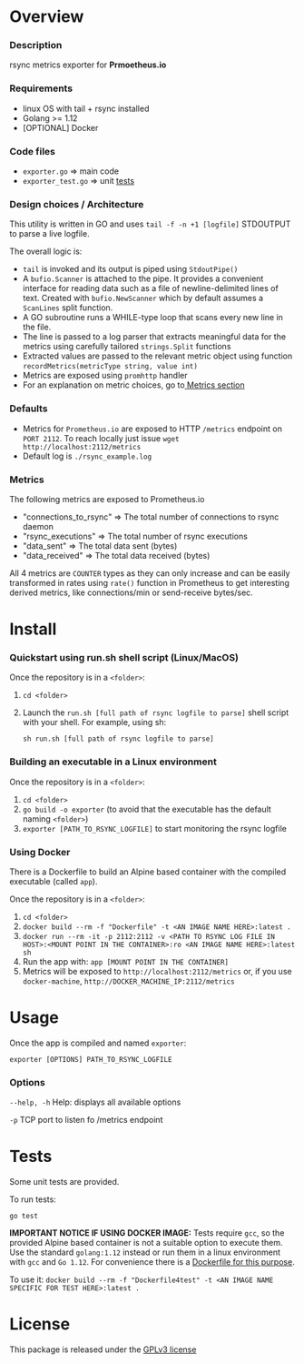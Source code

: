 # Overview
### Description
rsync metrics exporter for **Prmoetheus.io**

### Requirements
- linux OS with tail + rsync installed
- Golang >= 1.12
- [OPTIONAL] Docker

### Code files
- `exporter.go`       => main code
- `exporter_test.go`  => unit [tests](#Tests)

### Design choices / Architecture
This utility is written in GO and uses `tail -f -n +1 [logfile]` STDOUTPUT to parse a live logfile.

The overall logic is:
- `tail` is invoked and its output is piped using `StdoutPipe()`
- A `bufio.Scanner` is attached to the pipe. It provides a convenient interface for reading data such as a file of newline-delimited lines of text. Created with `bufio.NewScanner` which by default assumes a `ScanLines` split function.
- A GO subroutine runs a WHILE-type loop that scans every new line in the file.
- The line is passed to a log parser that extracts meaningful data for the metrics using carefully tailored `strings.Split` functions
- Extracted values are passed to the relevant metric object using function `recordMetrics(metricType string, value int)`
- Metrics are exposed using `promhttp` handler
- For an explanation on metric choices, go to[ Metrics section](#Metrics)

### Defaults
- Metrics for `Prometheus.io` are exposed to HTTP `/metrics` endpoint on `PORT 2112`. To reach locally just issue `wget http://localhost:2112/metrics`
- Default log is `./rsync_example.log`

### Metrics
The following metrics are exposed to Prometheus.io
- "connections_to_rsync" => The total number of connections to rsync daemon
-	"rsync_executions" => The total number of rsync executions
-	"data_sent" => The total data sent (bytes)
-	"data_received" => The total data received (bytes)

All 4 metrics are `COUNTER` types as they can only increase and can be easily transformed in rates using `rate()` function in Prometheus to get interesting derived metrics, like connections/min or send-receive bytes/sec.

# Install
### Quickstart using run.sh shell script (Linux/MacOS)
Once the repository is in a `<folder>`:
1. `cd <folder>`
2. Launch the `run.sh [full path of rsync logfile to parse]` shell script with your shell. For example, using sh: 

    `sh run.sh [full path of rsync logfile to parse]`

### Building an executable in a Linux environment
Once the repository is in a `<folder>`:
1. `cd <folder>`
2. `go build -o exporter` (to avoid that the executable has the default naming `<folder>`) 
3. `exporter [PATH_TO_RSYNC_LOGFILE]` to start monitoring the rsync logfile

### Using Docker
There is a Dockerfile to build an Alpine based container with the compiled executable (called `app`).

Once the repository is in a `<folder>`:
1. `cd <folder>`
2. `docker build --rm -f "Dockerfile" -t <AN IMAGE NAME HERE>:latest .`
3. `docker run --rm -it -p 2112:2112 -v <PATH TO RSYNC LOG FILE IN HOST>:<MOUNT POINT IN THE CONTAINER>:ro <AN IMAGE NAME HERE>:latest sh`
4. Run the app with: `app [MOUNT POINT IN THE CONTAINER]`
5. Metrics will be exposed to `http://localhost:2112/metrics` or, if you use `docker-machine`, `http://DOCKER_MACHINE_IP:2112/metrics`

# Usage
Once the app is compiled and named `exporter`:

`exporter [OPTIONS] PATH_TO_RSYNC_LOGFILE`

### Options
`--help, -h`    Help: displays all available options

`-p`            TCP port to listen fo /metrics endpoint

# Tests
Some unit tests are provided.

To run tests:

`go test`

**IMPORTANT NOTICE IF USING DOCKER IMAGE:** Tests require `gcc`, so the provided Alpine based container is not a suitable option to execute them. Use the standard `golang:1.12` instead or run them in a linux environment with `gcc` and `Go 1.12`. For convenience there is a [Dockerfile for this purpose](./Dockerfile4test).

To use it: 
`docker build --rm -f "Dockerfile4test" -t <AN IMAGE NAME SPECIFIC FOR TEST HERE>:latest .`

# License
This package is released under the [GPLv3 license](./LICENSE)